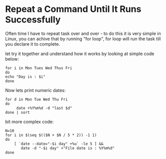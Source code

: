 # Repeat a Command Until It Runs Successfully

Often time I have to repeat task over and over - to do this it is very simple in Linux, you can achive that by running "for loop", for loop will run the task till you declare it to complete.

let try it together and understand how it works by looking at simple code below:

```
for i in Mon Tues Wed Thus Fri
do
echo "Day is : $i"
done
```

Now lets print numeric dates:

```
for d in Mon Tue Wed Thu Fri
do
     date +%Y%m%d -d "last $d"
done | sort
```

bit more complex code:

```
N=10
for i in $(seq $(($N + $N / 5 * 2)) -1 1)
do
    [ `date --date="-$i day" +%u` -le 5 ] &&
       date -d "-$i day" +"File date is : %Y%m%d"
done
```
